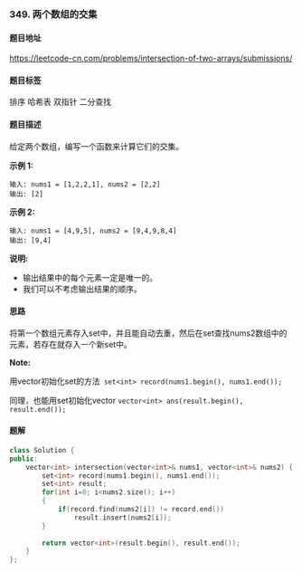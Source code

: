 ### 349. 两个数组的交集

#### 题目地址

https://leetcode-cn.com/problems/intersection-of-two-arrays/submissions/

#### 题目标签

排序	哈希表	双指针	二分查找

#### 题目描述

给定两个数组，编写一个函数来计算它们的交集。

**示例 1:**

```
输入: nums1 = [1,2,2,1], nums2 = [2,2]
输出: [2]
```

**示例 2:**

```
输入: nums1 = [4,9,5], nums2 = [9,4,9,8,4]
输出: [9,4]
```

**说明:**

- 输出结果中的每个元素一定是唯一的。
- 我们可以不考虑输出结果的顺序。

#### 思路

将第一个数组元素存入set中，并且能自动去重，然后在set查找nums2数组中的元素，若存在就存入一个新set中。

**Note:**

用vector初始化set的方法` set<int> record(nums1.begin(), nums1.end());`

同理，也能用set初始化vector `vector<int> ans(result.begin(), result.end());`

#### 题解

```c++
class Solution {
public:
    vector<int> intersection(vector<int>& nums1, vector<int>& nums2) {
        set<int> record(nums1.begin(), nums1.end());
        set<int> result;
        for(int i=0; i<nums2.size(); i++)
        {
            if(record.find(nums2[i]) != record.end())
                result.insert(nums2[i]);
        }
            
        return vector<int>(result.begin(), result.end());
    }
};
```

